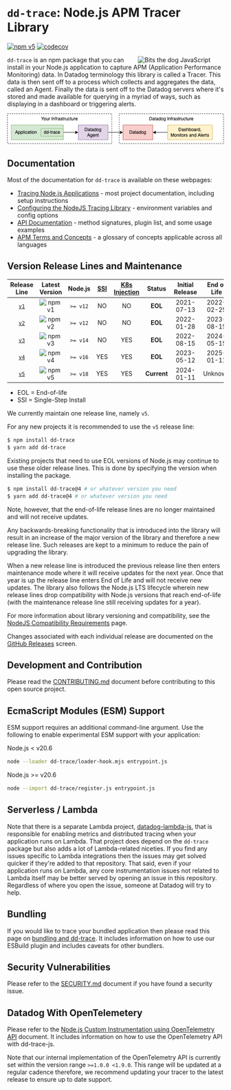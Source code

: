# `dd-trace`: Node.js APM Tracer Library

[![npm v5](https://img.shields.io/npm/v/dd-trace/latest?color=blue&label=dd-trace%40v5&logo=npm)](https://www.npmjs.com/package/dd-trace)
[![codecov](https://codecov.io/gh/DataDog/dd-trace-js/branch/main/graph/badge.svg)](https://codecov.io/gh/DataDog/dd-trace-js)

<img align="right" src="https://user-images.githubusercontent.com/551402/208212084-1d0c07e2-4135-4c61-b2da-8f2fddbc66ed.png" alt="Bits the dog  JavaScript" width="200px"/>

`dd-trace` is an npm package that you can install in your Node.js application to capture APM (Application Performance Monitoring) data. In Datadog terminology this library is called a Tracer. This data is then sent off to a process which collects and aggregates the data, called an Agent. Finally the data is sent off to the Datadog servers where it's stored and made available for querying in a myriad of ways, such as displaying in a dashboard or triggering alerts.

![Tracer, Agent, Datadog relationship diagram](./docs/relationship.png)


## Documentation

Most of the documentation for `dd-trace` is available on these webpages:

- [Tracing Node.js Applications](https://docs.datadoghq.com/tracing/languages/nodejs/) - most project documentation, including setup instructions
- [Configuring the NodeJS Tracing Library](https://docs.datadoghq.com/tracing/trace_collection/library_config/nodejs) - environment variables and config options
- [API Documentation](https://datadog.github.io/dd-trace-js) - method signatures, plugin list, and some usage examples
- [APM Terms and Concepts](https://docs.datadoghq.com/tracing/visualization/) - a glossary of concepts applicable across all languages


## Version Release Lines and Maintenance

| Release Line                                             | Latest Version                                                                                         | Node.js  | [SSI](https://docs.datadoghq.com/tracing/trace_collection/automatic_instrumentation/single-step-apm/?tab=linuxhostorvm) | [K8s Injection](https://docs.datadoghq.com/tracing/trace_collection/library_injection_local/?tab=kubernetes) |Status          |Initial Release | End of Life |
| :---:                                                    | :---:                                                                                                  | :---:    | :---:  | :---:  | :---:           | :---:          | :---:       |
| [`v1`](https://github.com/DataDog/dd-trace-js/tree/v1.x) | ![npm v1](https://img.shields.io/npm/v/dd-trace/legacy-v1?color=white&label=%20&style=flat-square)     | `>= v12` | NO | NO | **EOL** | 2021-07-13     | 2022-02-25  |
| [`v2`](https://github.com/DataDog/dd-trace-js/tree/v2.x) | ![npm v2](https://img.shields.io/npm/v/dd-trace/latest-node12?color=white&label=%20&style=flat-square) | `>= v12` | NO | NO | **EOL** | 2022-01-28     | 2023-08-15  |
| [`v3`](https://github.com/DataDog/dd-trace-js/tree/v3.x) | ![npm v3](https://img.shields.io/npm/v/dd-trace/latest-node14?color=white&label=%20&style=flat-square) | `>= v14` | NO | YES | **EOL** | 2022-08-15     | 2024-05-15  |
| [`v4`](https://github.com/DataDog/dd-trace-js/tree/v4.x) | ![npm v4](https://img.shields.io/npm/v/dd-trace/latest-node16?color=white&label=%20&style=flat-square) | `>= v16` | YES | YES | **EOL**     | 2023-05-12     | 2025-01-11     |
| [`v5`](https://github.com/DataDog/dd-trace-js/tree/v5.x) | ![npm v5](https://img.shields.io/npm/v/dd-trace/latest?color=white&label=%20&style=flat-square)        | `>= v18` | YES | YES | **Current**     | 2024-01-11     | Unknown     |

* EOL = End-of-life
* SSI = Single-Step Install

We currently maintain one release line, namely `v5`.

For any new projects it is recommended to use the `v5` release line:

```sh
$ npm install dd-trace
$ yarn add dd-trace
```

Existing projects that need to use EOL versions of Node.js may continue to use these older release lines.
This is done by specifying the version when installing the package.

```sh
$ npm install dd-trace@4 # or whatever version you need
$ yarn add dd-trace@4 # or whatever version you need
```

Note, however, that the end-of-life release lines are no longer maintained and will not receive updates.

Any backwards-breaking functionality that is introduced into the library will result in an increase of the major version of the library and therefore a new release line.
Such releases are kept to a minimum to reduce the pain of upgrading the library.

When a new release line is introduced the previous release line then enters maintenance mode where it will receive updates for the next year.
Once that year is up the release line enters End of Life and will not receive new updates.
The library also follows the Node.js LTS lifecycle wherein new release lines drop compatibility with Node.js versions that reach end-of-life (with the maintenance release line still receiving updates for a year).

For more information about library versioning and compatibility, see the [NodeJS Compatibility Requirements](https://docs.datadoghq.com/tracing/trace_collection/compatibility/nodejs/#releases) page.

Changes associated with each individual release are documented on the [GitHub Releases](https://github.com/DataDog/dd-trace-js/releases) screen.


## Development and Contribution

Please read the [CONTRIBUTING.md](https://github.com/DataDog/dd-trace-js/blob/main/CONTRIBUTING.md) document before contributing to this open source project.


## EcmaScript Modules (ESM) Support

ESM support requires an additional command-line argument. Use the following to enable experimental ESM support with your application:

Node.js < v20.6

```sh
node --loader dd-trace/loader-hook.mjs entrypoint.js
```

Node.js >= v20.6

```sh
node --import dd-trace/register.js entrypoint.js
```

## Serverless / Lambda

Note that there is a separate Lambda project, [datadog-lambda-js](https://github.com/DataDog/datadog-lambda-js), that is responsible for enabling metrics and distributed tracing when your application runs on Lambda.
That project does depend on the `dd-trace` package but also adds a lot of Lambda-related niceties.
If you find any issues specific to Lambda integrations then the issues may get solved quicker if they're added to that repository.
That said, even if your application runs on Lambda, any core instrumentation issues not related to Lambda itself may be better served by opening an issue in this repository.
Regardless of where you open the issue, someone at Datadog will try to help.


## Bundling

If you would like to trace your bundled application then please read this page on [bundling and dd-trace](https://docs.datadoghq.com/tracing/trace_collection/automatic_instrumentation/dd_libraries/nodejs/#bundling). It includes information on how to use our ESBuild plugin and includes caveats for other bundlers.


## Security Vulnerabilities

Please refer to the [SECURITY.md](https://github.com/DataDog/dd-trace-js/blob/main/SECURITY.md) document if you have found a security issue.


## Datadog With OpenTelemetery

Please refer to the [Node.js Custom Instrumentation using OpenTelemetry API](https://docs.datadoghq.com/tracing/trace_collection/custom_instrumentation/nodejs/otel/) document. It includes information on how to use the OpenTelemetry API with dd-trace-js.

Note that our internal implementation of the OpenTelemetry API is currently set within the version range `>=1.0.0 <1.9.0`. This range will be updated at a regular cadence therefore, we recommend updating your tracer to the latest release to ensure up to date support.
